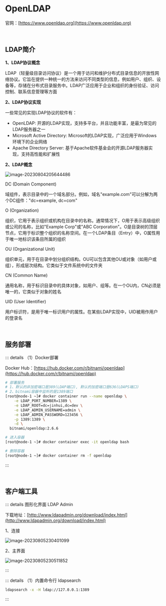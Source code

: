 # OpenLDAP

官网：[https://www.openldap.org](https://www.openldap.org)

<br />

## LDAP简介

**1、LDAP协议概念**

LDAP（轻量级目录访问协议）是一个用于访问和维护分布式目录信息的开放性网络协议。它旨在提供一种统一的方法来访问不同类型的信息，例如用户、组织、设备等，存储在分布式目录服务中。LDAP广泛应用于企业和组织的身份验证、访问控制、联系信息管理等方面

**2、LDAP协议实现**

一些常见的实现LDAP协议的软件有：

- OpenLDAP: 开源的LDAP实现，支持多平台，并且功能丰富，是最为常见的LDAP服务器之一
- Microsoft Active Directory: Microsoft的LDAP实现，广泛应用于Windows环境下的企业网络
- Apache Directory Server: 基于Apache软件基金会的开源LDAP服务器实现，支持高性能和扩展性

**2、LDAP概念**



![image-20230804205644486](https://tuchuang-1257805459.cos.accelerate.myqcloud.com//image-20230804205644486.png)

DC (Domain Component)

域组件，表示目录中的一个域名部分。例如，域名"example.com"可以分解为两个DC组件："dc=example, dc=com"

O (Organization)

组织，它用于表示组织或机构在目录中的名称。通常情况下，O用于表示高级组织或公司的名称，比如"Example Corp"或"ABC Corporation"。O是目录树的顶层节点，它用于标识整个组织的名称空间。在一个LDAP条目（Entry）中，O属性用于唯一地标识该条目所属的组织

OU (Organizational Unit)

组织单元，用于在目录中划分组织结构。OU可以包含其他OU或对象（如用户或组），形成层次结构。它类似于文件系统中的文件夹

CN (Common Name)

通用名称，用于标识目录中的具体对象，如用户、组等。在一个OU内，CN必须是唯一的，它类似于对象的姓名

UID (User Identifier)

用户标识符，是用于唯一标识用户的属性。在某些LDAP实现中，UID被用作用户的登录名

<br />

## 服务部署

::: details （1）Docker部署

Docker Hub：[https://hub.docker.com/r/bitnami/openldap](https://hub.docker.com/r/bitnami/openldap)

```bash
# 部署服务
# 1、默认的非加密端口是389(LDAP端口), 默认的加密端口是636(LDAPS端口)
# 2、bitnami容器中监听的是1389端口
[root@node-1 ~]# docker container run --name openldap \
    -e LDAP_PORT_NUMBER=1389 \
    -e LDAP_ROOT=dc=jinhui,dc=dev \
    -e LDAP_ADMIN_USERNAME=admin \
    -e LDAP_ADMIN_PASSWORD=123456 \
    -p 1389:1389 \
    -d \
  bitnami/openldap:2.6.6

# 进入容器
[root@node-1 ~]# docker container exec -it openldap bash

# 删除容器
[root@node-1 ~]# docker container rm -f openldap
```

:::

<br />

## 客户端工具

::: details 图形化界面 LDAP Admin

下载地址：[http://www.ldapadmin.org/download/index.html](http://www.ldapadmin.org/download/index.html)

1、连接

![image-20230805230401099](https://tuchuang-1257805459.cos.accelerate.myqcloud.com//image-20230805230401099.png)

2、主界面

![image-20230805230511852](https://tuchuang-1257805459.cos.accelerate.myqcloud.com//image-20230805230511852.png)

:::

::: details （1）内置命令行 ldapsearch

```bash
ldapsearch -x -H ldap://127.0.0.1:1389 
```

:::
